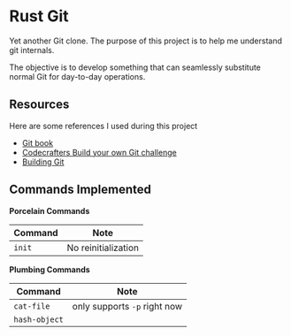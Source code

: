# Rust Git

Yet another Git clone. The purpose of this project is to help me understand git internals.

The objective is to develop something that can seamlessly substitute normal Git for day-to-day operations.

## Resources

Here are some references I used during this project

- [Git book](https://git-scm.com/book/en/v2)
- [Codecrafters Build your own Git challenge](https://app.codecrafters.io/courses/git)
- [Building Git](https://shop.jcoglan.com/building-git/)

## Commands Implemented

**Porcelain Commands**

| Command | Note                |
|---------|---------------------|
| `init`  | No reinitialization |

**Plumbing Commands**

| Command       | Note                         |
|---------------|------------------------------|
| `cat-file`    | only supports `-p` right now |
| `hash-object` |                              |
